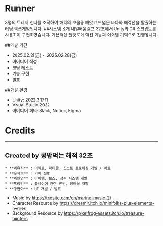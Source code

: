 # Runner
3명의 트레저 헌터를 조작하여 해적의 보물을 빼앗고 드넓은 바다와 해적선을 탈출하는 러닝 액션게임입니다.
##시스템 소개
내일배움캠프 32조에서 Unity와 C# 스크립트를 사용하여 구현하였습니다.
기본적인 플랫포머 액션 기능과 아이템 기믹으로 진행됩니다.


##개발 기간
+ 2025.02.21(금) ~ 2025.02.28(금)
+ 아이디어 작성
+ 코딩 테스트
+ 기능 구현
+ 발표


##개발 환경
+ Unity: 2022.3.17f1
+ Visual Studio 2022
+ 아이디어 회의: Slack, Notion, Figma




# Credits

---

## Created by 콩밥먹는 해적 32조
	* **허유지** : 이펙트, 파티클, 포스트 프로세싱 개발 / 아트
	* **윤지호** : 기획 전반
	* **허민영** : 아이템, 보스, 점수 시스템 개발
	* **박정민** : 플레이어 관련 전반, 장애물 개발
	* **강현아** : UI 개발 / 발표

+ Music by <https://tnosite.com/en/marine-music-2/>
+ Character Resource by <https://dreamir.itch.io/minifolks-plus-elements-heroes>
+ Background Resource by <https://pixelfrog-assets.itch.io/treasure-hunters>
